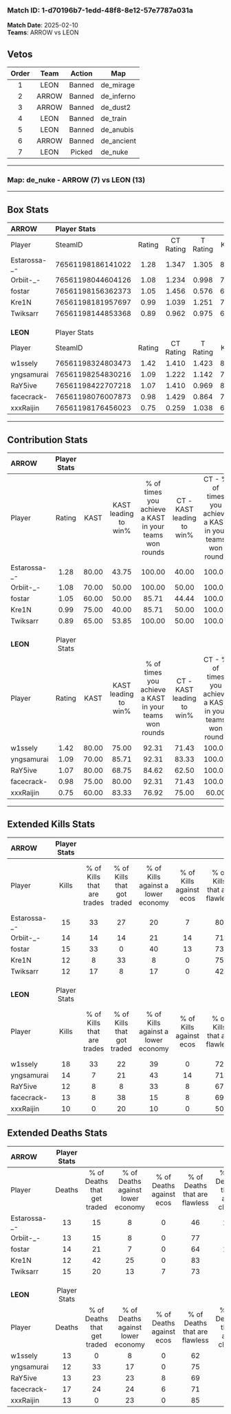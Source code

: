 ### Match ID: 1-d70196b7-1edd-48f8-8e12-57e7787a031a  
**Match Date**: 2025-02-10  
**Teams**: ARROW vs LEON  

## Vetos  

| Order | Team | Action | Map |
| :---: | :--: | :----: | --- |
| 1 | LEON | Banned | de_mirage |
| 2 | ARROW | Banned | de_inferno |
| 3 | ARROW | Banned | de_dust2 |
| 4 | LEON | Banned | de_train |
| 5 | LEON | Banned | de_anubis |
| 6 | ARROW | Banned | de_ancient |
| 7 | LEON | Picked | de_nuke |

---  

### **Map**: de_nuke - ARROW (7) vs LEON (13)  
---  

## Box Stats  

| **ARROW**    | Player Stats      |        |           |          |       |      |       |         |        |      |     |
| :- | :- | :-: | :-: | :-: | :-: | :-: | :-: | :-: | :-: | :-: | :-: |
| Player       | SteamID           | Rating | CT Rating | T Rating | KAST  | ADR  | Kills | Assists | Deaths | K/D  | HS% |
| Estarossa-_- | 76561198186141022 |  1.28  |   1.347   |  1.305   | 80.00 | 93.6 |  15   |    6    |   13   | 1.15 | 53  |
| Orbiit-_-    | 76561198044604126 |  1.08  |   1.234   |  0.998   | 70.00 | 75.6 |  14   |    2    |   13   | 1.08 | 28  |
| fostar       | 76561198156362373 |  1.05  |   1.456   |  0.576   | 60.00 | 81.6 |  15   |    3    |   14   | 1.07 | 33  |
| Kre1N        | 76561198181957697 |  0.99  |   1.039   |  1.251   | 75.00 | 57.2 |  12   |    0    |   12   | 1.00 | 25  |
| Twiksarr     | 76561198144853368 |  0.89  |   0.962   |  0.975   | 65.00 | 67.9 |  12   |    3    |   15   | 0.80 | 83  |
|              |                   |        |           |          |       |      |       |         |        |      |     |
|              |                   |        |           |          |       |      |       |         |        |      |     |
|              |                   |        |           |          |       |      |       |         |        |      |     |
| **LEON**     | Player Stats      |        |           |          |       |      |       |         |        |      |     |
| Player       | SteamID           | Rating | CT Rating | T Rating | KAST  | ADR  | Kills | Assists | Deaths | K/D  | HS% |
| w1ssely      | 76561198324803473 |  1.42  |   1.410   |  1.423   | 80.00 | 95.5 |  18   |    7    |   13   | 1.38 | 50  |
| yngsamurai   | 76561198254830216 |  1.09  |   1.222   |  1.142   | 70.00 | 70.0 |  14   |    2    |   12   | 1.17 | 21  |
| RaY5ive      | 76561198422707218 |  1.07  |   1.410   |  0.969   | 80.00 | 65.0 |  12   |    8    |   13   | 0.92 | 25  |
| facecrack-   | 76561198076007873 |  0.98  |   1.429   |  0.864   | 75.00 | 72.0 |  13   |    7    |   17   | 0.76 | 69  |
| xxxRaijin    | 76561198176456023 |  0.75  |   0.259   |  1.038   | 60.00 | 51.0 |  10   |    1    |   13   | 0.77 | 70  |
---  

## Contribution Stats  

| **ARROW**    | Player Stats |       |                      |                                                        |                           |                                                             |                          |                                                            |
| :- | :-: | :-: | :-: | :-: | :-: | :-: | :-: | :-: |
| Player       |    Rating    | KAST  | KAST leading to win% | % of times you achieve a KAST in your teams won rounds | CT - KAST leading to win% | CT - % of times you achieve a KAST in your teams won rounds | T - KAST leading to win% | T - % of times you achieve a KAST in your teams won rounds |
| Estarossa-_- |     1.28     | 80.00 |        43.75         |                         100.00                         |           40.00           |                           100.00                            |          50.00           |                           100.00                           |
| Orbiit-_-    |     1.08     | 70.00 |        50.00         |                         100.00                         |           50.00           |                           100.00                            |          50.00           |                           100.00                           |
| fostar       |     1.05     | 60.00 |        50.00         |                         85.71                          |           44.44           |                           100.00                            |          66.67           |                           66.67                            |
| Kre1N        |     0.99     | 75.00 |        40.00         |                         85.71                          |           50.00           |                           100.00                            |          28.57           |                           66.67                            |
| Twiksarr     |     0.89     | 65.00 |        53.85         |                         100.00                         |           50.00           |                           100.00                            |          60.00           |                           100.00                           |
|              |              |       |                      |                                                        |                           |                                                             |                          |                                                            |
|              |              |       |                      |                                                        |                           |                                                             |                          |                                                            |
|              |              |       |                      |                                                        |                           |                                                             |                          |                                                            |
| **LEON**     | Player Stats |       |                      |                                                        |                           |                                                             |                          |                                                            |
| Player       |    Rating    | KAST  | KAST leading to win% | % of times you achieve a KAST in your teams won rounds | CT - KAST leading to win% | CT - % of times you achieve a KAST in your teams won rounds | T - KAST leading to win% | T - % of times you achieve a KAST in your teams won rounds |
| w1ssely      |     1.42     | 80.00 |        75.00         |                         92.31                          |           71.43           |                           100.00                            |          77.78           |                           87.50                            |
| yngsamurai   |     1.09     | 70.00 |        85.71         |                         92.31                          |           83.33           |                           100.00                            |          87.50           |                           87.50                            |
| RaY5ive      |     1.07     | 80.00 |        68.75         |                         84.62                          |           62.50           |                           100.00                            |          75.00           |                           75.00                            |
| facecrack-   |     0.98     | 75.00 |        80.00         |                         92.31                          |           71.43           |                           100.00                            |          87.50           |                           87.50                            |
| xxxRaijin    |     0.75     | 60.00 |        83.33         |                         76.92                          |           75.00           |                            60.00                            |          87.50           |                           87.50                            |
---  

## Extended Kills Stats  

| **ARROW**    | Player Stats |                            |                            |                                    |                         |                              |                                 |                                       |                    |           |
| :- | :-: | :-: | :-: | :-: | :-: | :-: | :-: | :-: | :-: | :-: |
| Player       |    Kills     | % of Kills that are trades | % of Kills that got traded | % of Kills against a lower economy | % of Kills against ecos | % of Kills that are flawless | % of Kills that are close duels | % of Kills that are assisted by flash | Pistol Round Kills | AWP Kills |
| Estarossa-_- |      15      |             33             |             27             |                 20                 |            7            |              80              |                0                |                   0                   |         0          |     5     |
| Orbiit-_-    |      14      |             14             |             14             |                 21                 |           14            |              71              |                0                |                   0                   |         0          |     1     |
| fostar       |      15      |             33             |             0              |                 40                 |           13            |              73              |                0                |                   0                   |         0          |     0     |
| Kre1N        |      12      |             8              |             33             |                 8                  |            0            |              75              |                0                |                   0                   |         7          |     1     |
| Twiksarr     |      12      |             17             |             8              |                 17                 |            0            |              42              |                8                |                   0                   |         0          |     1     |
|              |              |                            |                            |                                    |                         |                              |                                 |                                       |                    |           |
|              |              |                            |                            |                                    |                         |                              |                                 |                                       |                    |           |
|              |              |                            |                            |                                    |                         |                              |                                 |                                       |                    |           |
| **LEON**     | Player Stats |                            |                            |                                    |                         |                              |                                 |                                       |                    |           |
| Player       |    Kills     | % of Kills that are trades | % of Kills that got traded | % of Kills against a lower economy | % of Kills against ecos | % of Kills that are flawless | % of Kills that are close duels | % of Kills that are assisted by flash | Pistol Round Kills | AWP Kills |
| w1ssely      |      18      |             33             |             22             |                 39                 |            0            |              72              |                6                |                   0                   |         0          |     4     |
| yngsamurai   |      14      |             7              |             21             |                 43                 |           14            |              71              |                7                |                  14                   |         7          |     0     |
| RaY5ive      |      12      |             8              |             8              |                 33                 |            8            |              67              |                0                |                   0                   |         0          |     1     |
| facecrack-   |      13      |             8              |             38             |                 15                 |            8            |              69              |               15                |                   0                   |         0          |     0     |
| xxxRaijin    |      10      |             0              |             20             |                 10                 |            0            |              50              |                0                |                  10                   |         0          |     1     |
## Extended Deaths Stats  

| **ARROW**    | Player Stats |                             |                                   |                          |                               |                            |                           |               |
| :- | :-: | :-: | :-: | :-: | :-: | :-: | :-: | :-: |
| Player       |    Deaths    | % of Deaths that get traded | % of Deaths against lower economy | % of Deaths against ecos | % of Deaths that are flawless | % of Deaths that are close | % of Deaths while blinded | Deaths to AWP |
| Estarossa-_- |      13      |             15              |                 8                 |            0             |              46               |             15             |             0             |       2       |
| Orbiit-_-    |      13      |             15              |                 8                 |            0             |              77               |             0              |             8             |       3       |
| fostar       |      14      |             21              |                 7                 |            0             |              64               |             14             |             7             |       1       |
| Kre1N        |      12      |             42              |                25                 |            0             |              83               |             0              |             0             |       0       |
| Twiksarr     |      15      |             20              |                13                 |            7             |              73               |             0              |             7             |       1       |
|              |              |                             |                                   |                          |                               |                            |                           |               |
|              |              |                             |                                   |                          |                               |                            |                           |               |
|              |              |                             |                                   |                          |                               |                            |                           |               |
| **LEON**     | Player Stats |                             |                                   |                          |                               |                            |                           |               |
| Player       |    Deaths    | % of Deaths that get traded | % of Deaths against lower economy | % of Deaths against ecos | % of Deaths that are flawless | % of Deaths that are close | % of Deaths while blinded | Deaths to AWP |
| w1ssely      |      13      |              0              |                 8                 |            0             |              62               |             0              |             0             |       0       |
| yngsamurai   |      12      |             33              |                17                 |            0             |              75               |             0              |             0             |       0       |
| RaY5ive      |      13      |             23              |                23                 |            8             |              69               |             0              |             0             |       2       |
| facecrack-   |      17      |             24              |                24                 |            6             |              71               |             6              |             0             |       2       |
| xxxRaijin    |      13      |              0              |                23                 |            0             |              85               |             0              |             0             |       3       |
